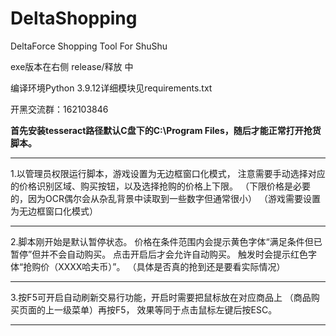 # DeltaShopping
DeltaForce Shopping Tool For ShuShu

exe版本在右侧 release/释放 中

编译环境Python 3.9.12详细模块见requirements.txt

开黑交流群：162103846

**首先安装tesseract路径默认C盘下的C:\Program Files，随后才能正常打开抢货脚本。**
****************************************************************************************
1.以管理员权限运行脚本，游戏设置为无边框窗口化模式，
注意需要手动选择对应的价格识别区域、购买按钮，以及选择抢购的价格上下限。
（下限价格是必要的，因为OCR偶尔会从杂乱背景中读取到一些数字但通常很小）
（游戏需要设置为无边框窗口化模式）
*****************************************************************************************
2.脚本刚开始是默认暂停状态。
价格在条件范围内会提示黄色字体“满足条件但已暂停”但并不会自动购买。
点击开启后才会允许自动购买。
触发时会提示红色字体“抢购价（XXXX哈夫币）”。
（具体是否真的抢到还是要看实际情况）
*****************************************************************************************
3.按F5可开启自动刷新交易行功能，开启时需要把鼠标放在对应商品上
（商品购买页面的上一级菜单）再按F5，
效果等同于点击鼠标左键后按ESC。
*****************************************************************************************
